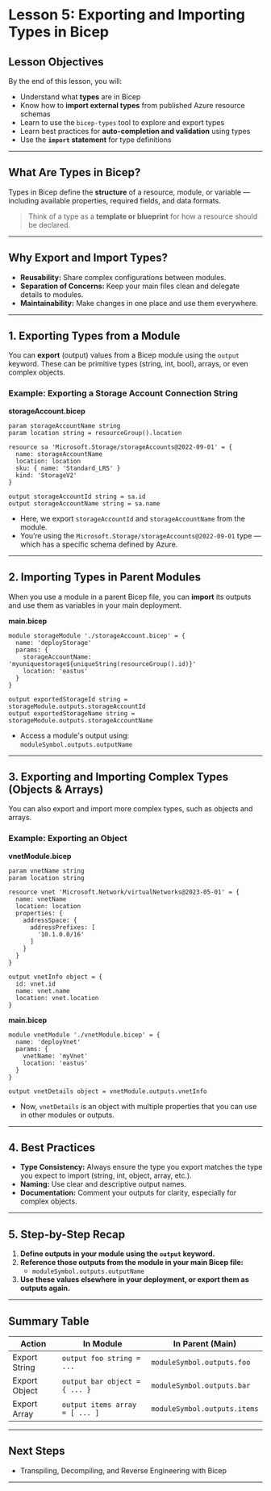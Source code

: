 # Lesson 5: Exporting and Importing Types in Bicep

##  Lesson Objectives

By the end of this lesson, you will:

* Understand what **types** are in Bicep
* Know how to **import external types** from published Azure resource schemas
* Learn to use the `bicep-types` tool to explore and export types
* Learn best practices for **auto-completion and validation** using types
* Use the **`import` statement** for type definitions

---
##  What Are Types in Bicep?

Types in Bicep define the **structure** of a resource, module, or variable — including available properties, required fields, and data formats.

>  Think of a type as a **template or blueprint** for how a resource should be declared.

---

## Why Export and Import Types?

- **Reusability:** Share complex configurations between modules.
- **Separation of Concerns:** Keep your main files clean and delegate details to modules.
- **Maintainability:** Make changes in one place and use them everywhere.

---

## 1. Exporting Types from a Module

You can **export** (output) values from a Bicep module using the `output` keyword. These can be primitive types (string, int, bool), arrays, or even complex objects.

### Example: Exporting a Storage Account Connection String

**storageAccount.bicep**
```bicep
param storageAccountName string
param location string = resourceGroup().location

resource sa 'Microsoft.Storage/storageAccounts@2022-09-01' = {
  name: storageAccountName
  location: location
  sku: { name: 'Standard_LRS' }
  kind: 'StorageV2'
}

output storageAccountId string = sa.id
output storageAccountName string = sa.name
```

- Here, we export `storageAccountId` and `storageAccountName` from the module.
- You’re using the `Microsoft.Storage/storageAccounts@2022-09-01` type — which has a specific schema defined by Azure.

---

## 2. Importing Types in Parent Modules

When you use a module in a parent Bicep file, you can **import** its outputs and use them as variables in your main deployment.

**main.bicep**
```bicep
module storageModule './storageAccount.bicep' = {
  name: 'deployStorage'
  params: {
    storageAccountName: 'myuniquestorage${uniqueString(resourceGroup().id)}'
    location: 'eastus'
  }
}

output exportedStorageId string = storageModule.outputs.storageAccountId
output exportedStorageName string = storageModule.outputs.storageAccountName
```

- Access a module's output using:  
  `moduleSymbol.outputs.outputName`

---

## 3. Exporting and Importing Complex Types (Objects & Arrays)

You can also export and import more complex types, such as objects and arrays.

### Example: Exporting an Object

**vnetModule.bicep**
```bicep
param vnetName string
param location string

resource vnet 'Microsoft.Network/virtualNetworks@2023-05-01' = {
  name: vnetName
  location: location
  properties: {
    addressSpace: {
      addressPrefixes: [
        '10.1.0.0/16'
      ]
    }
  }
}

output vnetInfo object = {
  id: vnet.id
  name: vnet.name
  location: vnet.location
}
```

**main.bicep**
```bicep
module vnetModule './vnetModule.bicep' = {
  name: 'deployVnet'
  params: {
    vnetName: 'myVnet'
    location: 'eastus'
  }
}

output vnetDetails object = vnetModule.outputs.vnetInfo
```

- Now, `vnetDetails` is an object with multiple properties that you can use in other modules or outputs.

---

## 4. Best Practices

- **Type Consistency:** Always ensure the type you export matches the type you expect to import (string, int, object, array, etc.).
- **Naming:** Use clear and descriptive output names.
- **Documentation:** Comment your outputs for clarity, especially for complex objects.

---

## 5. Step-by-Step Recap

1. **Define outputs in your module using the `output` keyword.**
2. **Reference those outputs from the module in your main Bicep file:**
   - `moduleSymbol.outputs.outputName`
3. **Use these values elsewhere in your deployment, or export them as outputs again.**

---

## Summary Table

| Action         | In Module                           | In Parent (Main)                             |
|----------------|-------------------------------------|----------------------------------------------|
| Export String  | `output foo string = ...`           | `moduleSymbol.outputs.foo`                   |
| Export Object  | `output bar object = { ... }`       | `moduleSymbol.outputs.bar`                   |
| Export Array   | `output items array = [ ... ]`      | `moduleSymbol.outputs.items`                 |

---

## Next Steps
- Transpiling, Decompiling, and Reverse Engineering with Bicep

---
